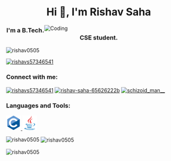 <h1 align="center">Hi 👋, I'm Rishav Saha</h1>
<img align="right" alt="Coding" width="400" src="https://camo.githubusercontent.com/b7f9d62b2005046802b89ffe2cca8e82509abe21ff0f53c22a9a07865fb38788/68747470733a2f2f632e74656e6f722e636f6d2f56725a4b6a47784949694141414141692f3132332e676966">
<h3 align="center">I'm a B.Tech. CSE student.</h3>

<p align="left"> <img src="https://komarev.com/ghpvc/?username=rishav0505&label=Profile%20views&color=0e75b6&style=flat" alt="rishav0505" /> </p>

<p align="left"> <a href="https://twitter.com/rishavs57346541" target="blank"><img src="https://img.shields.io/twitter/follow/rishavs57346541?logo=twitter&style=for-the-badge" alt="rishavs57346541" /></a> </p>

<h3 align="left">Connect with me:</h3>
<p align="left">
<a href="https://twitter.com/rishavs57346541" target="blank"><img align="center" src="https://raw.githubusercontent.com/rahuldkjain/github-profile-readme-generator/master/src/images/icons/Social/twitter.svg" alt="rishavs57346541" height="30" width="40" /></a>
<a href="https://linkedin.com/in/rishav-saha-65626222b" target="blank"><img align="center" src="https://raw.githubusercontent.com/rahuldkjain/github-profile-readme-generator/master/src/images/icons/Social/linked-in-alt.svg" alt="rishav-saha-65626222b" height="30" width="40" /></a>
<a href="https://instagram.com/schizoid_man__" target="blank"><img align="center" src="https://raw.githubusercontent.com/rahuldkjain/github-profile-readme-generator/master/src/images/icons/Social/instagram.svg" alt="schizoid_man__" height="30" width="40" /></a>
</p>

<h3 align="left">Languages and Tools:</h3>
<p align="left"> <a href="https://www.cprogramming.com/" target="_blank" rel="noreferrer"> <img src="https://raw.githubusercontent.com/devicons/devicon/master/icons/c/c-original.svg" alt="c" width="40" height="40"/> </a> <a href="https://www.java.com" target="_blank" rel="noreferrer"> <img src="https://raw.githubusercontent.com/devicons/devicon/master/icons/java/java-original.svg" alt="java" width="40" height="40"/> </a> </p>

<p><img align="left" src="https://github-readme-stats.vercel.app/api/top-langs?username=rishav0505&show_icons=true&locale=en&layout=compact" alt="rishav0505" /></p>

<p>&nbsp;<img align="center" src="https://github-readme-stats.vercel.app/api?username=rishav0505&show_icons=true&locale=en" alt="rishav0505" /></p>

<p><img align="center" src="https://github-readme-streak-stats.herokuapp.com/?user=rishav0505&" alt="rishav0505" /></p>
